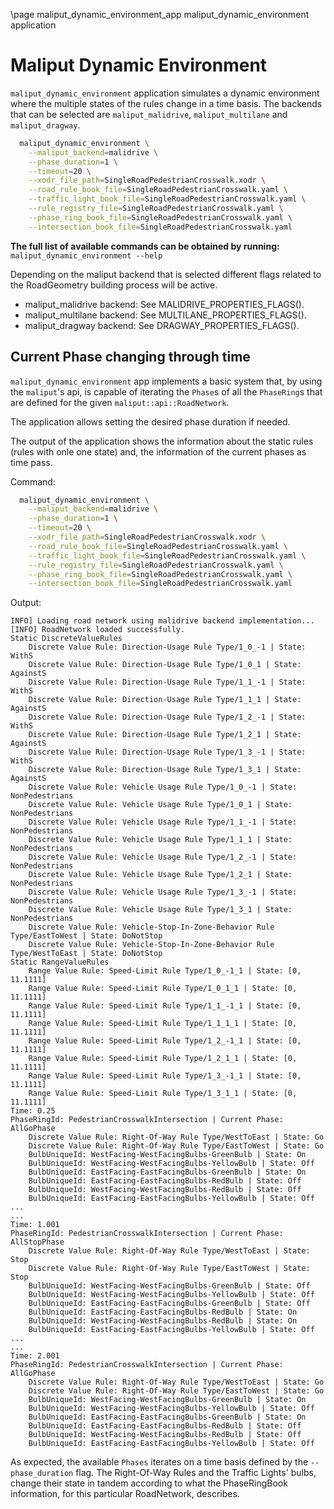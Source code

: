 \page maliput_dynamic_environment_app maliput_dynamic_environment application

# Maliput Dynamic Environment

`maliput_dynamic_environment` application simulates a dynamic environment where the multiple states of the rules change in a time basis. The backends that can be selected are `maliput_malidrive`, `maliput_multilane` and `maliput_dragway`.

```bash
  maliput_dynamic_environment \
    --maliput_backend=malidrive \
    --phase_duration=1 \
    --timeout=20 \
    --xodr_file_path=SingleRoadPedestrianCrosswalk.xodr \
    --road_rule_book_file=SingleRoadPedestrianCrosswalk.yaml \
    --traffic_light_book_file=SingleRoadPedestrianCrosswalk.yaml \
    --rule_registry_file=SingleRoadPedestrianCrosswalk.yaml \
    --phase_ring_book_file=SingleRoadPedestrianCrosswalk.yaml \
    --intersection_book_file=SingleRoadPedestrianCrosswalk.yaml
```

**The full list of available commands can be obtained by running:** `maliput_dynamic_environment --help`

Depending on the maliput backend that is selected different flags related to the RoadGeometry building process will be active.
 - maliput_malidrive backend: See MALIDRIVE_PROPERTIES_FLAGS().
 - maliput_multilane backend: See MULTILANE_PROPERTIES_FLAGS().
 - maliput_dragway backend: See DRAGWAY_PROPERTIES_FLAGS().


## Current Phase changing through time

`maliput_dynamic_environment` app implements a basic system that, by using the `maliput`'s api, is capable of iterating the `Phase`s of all the `PhaseRing`s that are defined for the given `maliput::api::RoadNetwork`.

The application allows setting the desired phase duration if needed.

The output of the application shows the information about the static rules (rules with onle one state) and, the information of the current phases as time pass.

Command:
```bash
  maliput_dynamic_environment \
    --maliput_backend=malidrive \
    --phase_duration=1 \
    --timeout=20 \
    --xodr_file_path=SingleRoadPedestrianCrosswalk.xodr \
    --road_rule_book_file=SingleRoadPedestrianCrosswalk.yaml \
    --traffic_light_book_file=SingleRoadPedestrianCrosswalk.yaml \
    --rule_registry_file=SingleRoadPedestrianCrosswalk.yaml \
    --phase_ring_book_file=SingleRoadPedestrianCrosswalk.yaml \
    --intersection_book_file=SingleRoadPedestrianCrosswalk.yaml
```
Output:
```
INFO] Loading road network using malidrive backend implementation...
[INFO] RoadNetwork loaded successfully.
Static DiscreteValueRules
	Discrete Value Rule: Direction-Usage Rule Type/1_0_-1 | State: WithS
	Discrete Value Rule: Direction-Usage Rule Type/1_0_1 | State: AgainstS
	Discrete Value Rule: Direction-Usage Rule Type/1_1_-1 | State: WithS
	Discrete Value Rule: Direction-Usage Rule Type/1_1_1 | State: AgainstS
	Discrete Value Rule: Direction-Usage Rule Type/1_2_-1 | State: WithS
	Discrete Value Rule: Direction-Usage Rule Type/1_2_1 | State: AgainstS
	Discrete Value Rule: Direction-Usage Rule Type/1_3_-1 | State: WithS
	Discrete Value Rule: Direction-Usage Rule Type/1_3_1 | State: AgainstS
	Discrete Value Rule: Vehicle Usage Rule Type/1_0_-1 | State: NonPedestrians
	Discrete Value Rule: Vehicle Usage Rule Type/1_0_1 | State: NonPedestrians
	Discrete Value Rule: Vehicle Usage Rule Type/1_1_-1 | State: NonPedestrians
	Discrete Value Rule: Vehicle Usage Rule Type/1_1_1 | State: NonPedestrians
	Discrete Value Rule: Vehicle Usage Rule Type/1_2_-1 | State: NonPedestrians
	Discrete Value Rule: Vehicle Usage Rule Type/1_2_1 | State: NonPedestrians
	Discrete Value Rule: Vehicle Usage Rule Type/1_3_-1 | State: NonPedestrians
	Discrete Value Rule: Vehicle Usage Rule Type/1_3_1 | State: NonPedestrians
	Discrete Value Rule: Vehicle-Stop-In-Zone-Behavior Rule Type/EastToWest | State: DoNotStop
	Discrete Value Rule: Vehicle-Stop-In-Zone-Behavior Rule Type/WestToEast | State: DoNotStop
Static RangeValueRules
	Range Value Rule: Speed-Limit Rule Type/1_0_-1_1 | State: [0, 11.1111]
	Range Value Rule: Speed-Limit Rule Type/1_0_1_1 | State: [0, 11.1111]
	Range Value Rule: Speed-Limit Rule Type/1_1_-1_1 | State: [0, 11.1111]
	Range Value Rule: Speed-Limit Rule Type/1_1_1_1 | State: [0, 11.1111]
	Range Value Rule: Speed-Limit Rule Type/1_2_-1_1 | State: [0, 11.1111]
	Range Value Rule: Speed-Limit Rule Type/1_2_1_1 | State: [0, 11.1111]
	Range Value Rule: Speed-Limit Rule Type/1_3_-1_1 | State: [0, 11.1111]
	Range Value Rule: Speed-Limit Rule Type/1_3_1_1 | State: [0, 11.1111]
Time: 0.25
PhaseRingId: PedestrianCrosswalkIntersection | Current Phase: AllGoPhase
	Discrete Value Rule: Right-Of-Way Rule Type/WestToEast | State: Go
	Discrete Value Rule: Right-Of-Way Rule Type/EastToWest | State: Go
	BulbUniqueId: WestFacing-WestFacingBulbs-GreenBulb | State: On
	BulbUniqueId: WestFacing-WestFacingBulbs-YellowBulb | State: Off
	BulbUniqueId: EastFacing-EastFacingBulbs-GreenBulb | State: On
	BulbUniqueId: EastFacing-EastFacingBulbs-RedBulb | State: Off
	BulbUniqueId: WestFacing-WestFacingBulbs-RedBulb | State: Off
	BulbUniqueId: EastFacing-EastFacingBulbs-YellowBulb | State: Off
...
...
Time: 1.001
PhaseRingId: PedestrianCrosswalkIntersection | Current Phase: AllStopPhase
	Discrete Value Rule: Right-Of-Way Rule Type/WestToEast | State: Stop
	Discrete Value Rule: Right-Of-Way Rule Type/EastToWest | State: Stop
	BulbUniqueId: WestFacing-WestFacingBulbs-GreenBulb | State: Off
	BulbUniqueId: WestFacing-WestFacingBulbs-YellowBulb | State: Off
	BulbUniqueId: EastFacing-EastFacingBulbs-GreenBulb | State: Off
	BulbUniqueId: EastFacing-EastFacingBulbs-RedBulb | State: On
	BulbUniqueId: WestFacing-WestFacingBulbs-RedBulb | State: On
	BulbUniqueId: EastFacing-EastFacingBulbs-YellowBulb | State: Off
...
...
Time: 2.001
PhaseRingId: PedestrianCrosswalkIntersection | Current Phase: AllGoPhase
	Discrete Value Rule: Right-Of-Way Rule Type/WestToEast | State: Go
	Discrete Value Rule: Right-Of-Way Rule Type/EastToWest | State: Go
	BulbUniqueId: WestFacing-WestFacingBulbs-GreenBulb | State: On
	BulbUniqueId: WestFacing-WestFacingBulbs-YellowBulb | State: Off
	BulbUniqueId: EastFacing-EastFacingBulbs-GreenBulb | State: On
	BulbUniqueId: EastFacing-EastFacingBulbs-RedBulb | State: Off
	BulbUniqueId: WestFacing-WestFacingBulbs-RedBulb | State: Off
	BulbUniqueId: EastFacing-EastFacingBulbs-YellowBulb | State: Off

```

As expected, the available `Phases` iterates on a time basis defined by the `--phase_duration` flag.
The Right-Of-Way Rules and the Traffic Lights' bulbs, change their state in tandem according to what the PhaseRingBook information, for this particular RoadNetwork, describes.
